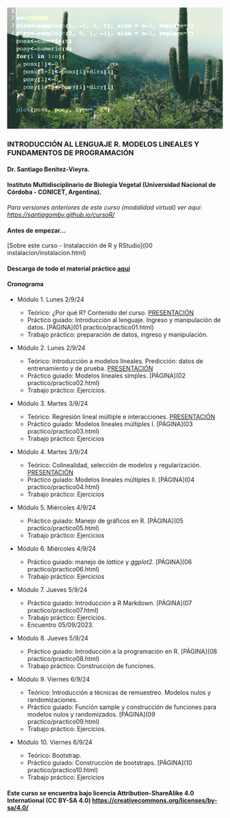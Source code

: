 ![fig1](/images/cactus.png)

### INTRODUCCIÓN AL LENGUAJE R. MODELOS LINEALES Y FUNDAMENTOS DE PROGRAMACIÓN

#### Dr. Santiago Benitez-Vieyra. 
#### Instituto Multidisciplinario de Biología Vegetal (Universidad Nacional de Córdoba - CONICET, Argentina). 

*Para versiones anteriores de este curso (modalidad virtual) ver aquí: https://santiagombv.github.io/cursoR/*


#### Antes de empezar...
[Sobre este curso - Instalacción de R y RStudio](00 instalacion/instalacion.html)

#### Descarga de todo el material práctico [aquí](https://github.com/curso-statsCBA/curso-R/archive/refs/heads/master.zip)

#### Cronograma   

* Módulo 1. Lunes 2/9/24   
  + Teórico: ¿Por qué R? Contenido del curso. [PRESENTACIÓN](teor/teor1.html)
  + Práctico guiado: Introducción al lenguaje. Ingreso y manipulación de datos. [PÁGINA](01 practico/practico01.html)
  + Trabajo práctico: preparación de datos, ingreso y manipulación.  
  
* Módulo 2. Lunes 2/9/24   
  + Teórico: Introducción a modelos lineales. Predicción: datos de entrenamiento y de prueba. [PRESENTACIÓN](teor/teor2.html)
  + Práctico guiado: Modelos lineales simples. [PÁGINA](02 practico/practico02.html) 
  + Trabajo práctico: Ejercicios.   

* Módulo 3. Martes 3/9/24
  + Teórico: Regresión lineal múltiple e interacciones. [PRESENTACIÓN](teor/teor3.html)
  + Práctico guiado: Modelos lineales múltiples I. [PÁGINA](03 practico/practico03.html)   
  + Trabajo práctico: Ejercicios   

* Módulo 4. Martes 3/9/24
  + Teórico: Colinealidad, selección de modelos y regularización. [PRESENTACIÓN](teor/teor4.html) 
  + Práctico guiado: Modelos lineales múltiples II. [PÁGINA](04 practico/practico04.html)     
  + Trabajo práctico: Ejercicios   

* Módulo 5. Miércoles 4/9/24
  + Práctico guiado: Manejo de gráficos en R. [PÁGINA](05 practico/practico05.html)
  + Trabajo práctico: Ejercicios   
 

* Módulo 6. Miércoles 4/9/24   
  + Práctico guiado: manejo de *lattice* y *ggplot2*. [PÁGINA](06 practico/practico06.html) 
  + Trabajo práctico: Ejercicios    

* Módulo 7. Jueves 5/9/24   
  + Práctico guiado: Introducción a R Markdown. [PÁGINA](07 practico/practico07.html) 
  + Trabajo práctico: Ejercicios.    
  + Encuentro 05/09/2023.
  
* Módulo 8. Jueves 5/9/24   
  + Práctico guiado: Introducción a la programación en R. [PÁGINA](08 practico/practico08.html) 
  + Trabajo práctico: Construcción de funciones.   

* Módulo 9. Viernes 6/9/24   
  + Teórico: Introducción a técnicas de remuestreo. Modelos nulos y randomizaciones. 
  + Práctico guiado: Función sample y construcción de funciones para modelos nulos y randomizados. [PÁGINA](09 practico/practico09.html) 
  + Trabajo práctico: Ejercicios.   

* Módulo 10. Viernes 6/9/24   
  + Teórico: Bootstrap. 
  + Práctico guiado: Construcción de bootstraps. [PÁGINA](10 practico/practico10.html)
  + Trabajo práctico: Ejercicios   

#### Este curso se encuentra bajo licencia Attribution-ShareAlike 4.0 International (CC BY-SA 4.0) https://creativecommons.org/licenses/by-sa/4.0/
 
